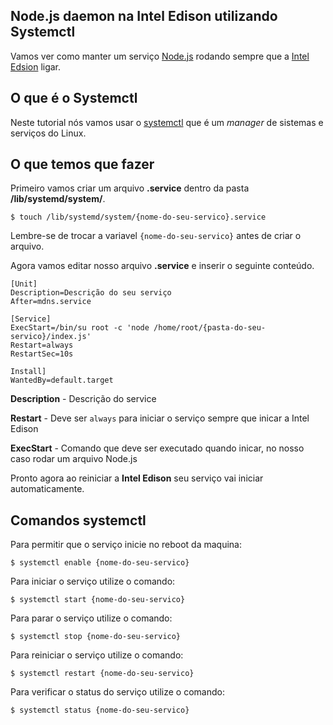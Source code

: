 ## Node.js daemon na Intel Edison utilizando Systemctl

Vamos ver como manter um serviço [Node.js](http://nodejs.org/) rodando sempre que a [Intel Edsion](https://en.wikipedia.org/wiki/Intel_Edison) ligar.


## O que é o Systemctl

Neste tutorial nós vamos usar o [systemctl](https://wiki.archlinux.org/index.php/Systemd) que é um *manager* de sistemas e serviços do Linux.


## O que temos que fazer

Primeiro vamos criar um arquivo **.service** dentro da pasta **/lib/systemd/system/**.

```
$ touch /lib/systemd/system/{nome-do-seu-servico}.service
```

Lembre-se de trocar a variavel ```{nome-do-seu-servico}``` antes de criar o arquivo.


Agora vamos editar nosso arquivo **.service** e inserir o seguinte conteúdo.

```
[Unit]
Description=Descrição do seu serviço
After=mdns.service

[Service]
ExecStart=/bin/su root -c 'node /home/root/{pasta-do-seu-servico}/index.js'
Restart=always
RestartSec=10s

Install]
WantedBy=default.target
```

**Description** - Descrição do service

**Restart** - Deve ser ```always``` para iniciar o serviço sempre que inicar a Intel Edison

**ExecStart** - Comando que deve ser executado quando inicar, no nosso caso rodar um arquivo Node.js

Pronto agora ao reiniciar a **Intel Edison** seu serviço vai iniciar automaticamente.


## Comandos systemctl

Para permitir que o serviço inicie no reboot da maquina:

```
$ systemctl enable {nome-do-seu-servico}
```

Para iniciar o serviço utilize o comando:

```
$ systemctl start {nome-do-seu-servico}
```

Para parar o serviço utilize o comando:

```
$ systemctl stop {nome-do-seu-servico}
```

Para reiniciar o serviço utilize o comando:

```
$ systemctl restart {nome-do-seu-servico}
```

Para verificar o status do serviço utilize o comando:

```
$ systemctl status {nome-do-seu-servico}
```

